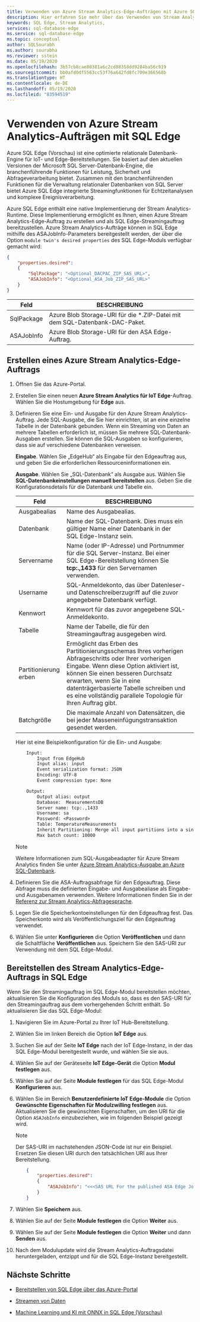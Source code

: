 ```yaml
---
title: Verwenden von Azure Stream Analytics-Edge-Aufträgen mit Azure SQL Edge (Vorschau)
description: Hier erfahren Sie mehr über das Verwenden von Stream Analytics-Aufträgen in Azure SQL Edge (Vorschau).
keywords: SQL Edge, Stream Analytics,
services: sql-database-edge
ms.service: sql-database-edge
ms.topic: conceptual
author: SQLSourabh
ms.author: sourabha
ms.reviewer: sstein
ms.date: 05/19/2020
ms.openlocfilehash: 3b57cb8cae80381a6c2cd88358dd9284ba56c919
ms.sourcegitcommit: bb0afd0df5563cc53f76a642fd8fc709e366568b
ms.translationtype: HT
ms.contentlocale: de-DE
ms.lasthandoff: 05/19/2020
ms.locfileid: "83594519"
---
```

# <a name="using-azure-stream-analytics-jobs-with-sql-edge"></a>Verwenden von Azure Stream Analytics-Aufträgen mit SQL Edge

Azure SQL Edge (Vorschau) ist eine optimierte relationale Datenbank-Engine für IoT- und Edge-Bereitstellungen. Sie basiert auf den aktuellen Versionen der Microsoft SQL Server-Datenbank-Engine, die branchenführende Funktionen für Leistung, Sicherheit und Abfrageverarbeitung bietet. Zusammen mit den branchenführenden Funktionen für die Verwaltung relationaler Datenbanken von SQL Server bietet Azure SQL Edge integrierte Streamingfunktionen für Echtzeitanalysen und komplexe Ereignisverarbeitung.

Azure SQL Edge enthält eine native Implementierung der Stream Analytics-Runtime. Diese Implementierung ermöglicht es Ihnen, einen Azure Stream Analytics-Edge-Auftrag zu erstellen und als SQL Edge-Streamingauftrag bereitzustellen. Azure Stream Analytics-Aufträge können in SQL Edge mithilfe des ASAJobInfo-Parameters bereitgestellt werden, der über die Option `module twin's desired properties` des SQL Edge-Moduls verfügbar gemacht wird:

```json
{
    "properties.desired":
    {
        "SqlPackage": "<Optional_DACPAC_ZIP_SAS_URL>",
        "ASAJobInfo": "<Optional_ASA_Job_ZIP_SAS_URL>"
    }
}
```

|Feld | BESCHREIBUNG |
|------|-------------|
| SqlPackage | Azure Blob Storage-URI für die *.ZIP-Datei mit dem SQL-Datenbank-DAC-Paket.
| ASAJobInfo | Azure Blob Storage-URI für den ASA Edge-Auftrag.

## <a name="create-an-azure-stream-analytics-edge-job"></a>Erstellen eines Azure Stream Analytics-Edge-Auftrags

1. Öffnen Sie das Azure-Portal.

2. Erstellen Sie einen neuen **Azure Stream Analytics für IoT Edge**-Auftrag. Wählen Sie die Hostumgebung für **Edge** aus.

3. Definieren Sie eine Ein- und Ausgabe für den Azure Stream Analytics-Auftrag. Jede SQL-Ausgabe, die Sie hier einrichten, ist an eine einzelne Tabelle in der Datenbank gebunden. Wenn ein Streaming von Daten an mehrere Tabellen erforderlich ist, müssen Sie mehrere SQL-Datenbank-Ausgaben erstellen. Sie können die SQL-Ausgaben so konfigurieren, dass sie auf verschiedene Datenbanken verweisen.

    **Eingabe**. Wählen Sie „EdgeHub“ als Eingabe für den Edgeauftrag aus, und geben Sie die erforderlichen Ressourceninformationen ein.

    **Ausgabe**. Wählen Sie „SQL-Datenbank“ als Ausgabe aus. Wählen Sie **SQL-Datenbankeinstellungen manuell bereitstellen** aus. Geben Sie die Konfigurationsdetails für die Datenbank und Tabelle ein.

    |Feld      | BESCHREIBUNG |
    |---------------|-------------|
    |Ausgabealias | Name des Ausgabealias.|
    |Datenbank | Name der SQL-Datenbank. Dies muss ein gültiger Name einer Datenbank in der SQL Edge-Instanz sein.|
    |Servername | Name (oder IP-Adresse) und Portnummer für die SQL Server-Instanz. Bei einer SQL Edge-Bereitstellung können Sie **tcp:.,1433** für den Servernamen verwenden.|
    |Username | SQL-Anmeldekonto, das über Datenleser- und Datenschreiberzugriff auf die zuvor angegebene Datenbank verfügt.|
    |Kennwort | Kennwort für das zuvor angegebene SQL-Anmeldekonto.|
    |Tabelle | Name der Tabelle, die für den Streamingauftrag ausgegeben wird.|
    |Partitionierung erben| Ermöglicht das Erben des Partitionierungsschemas Ihres vorherigen Abfrageschritts oder Ihrer vorherigen Eingabe. Wenn diese Option aktiviert ist, können Sie einen besseren Durchsatz erwarten, wenn Sie in eine datenträgerbasierte Tabelle schreiben und es eine vollständig parallele Topologie für Ihren Auftrag gibt.|
    |Batchgröße| Die maximale Anzahl von Datensätzen, die bei jeder Masseneinfügungstransaktion gesendet werden.|

    Hier ist eine Beispielkonfiguration für die Ein- und Ausgabe:

    ```txt
        Input:
            Input from EdgeHub
            Input alias: input
            Event serialization format: JSON
            Encoding: UTF-8
            Event compression type: None

        Output:
            Output alias: output
            Database:  MeasurementsDB
            Server name: tcp:.,1433
            Username: sa
            Password: <Password>
            Table: TemperatureMeasurements
            Inherit Partitioning: Merge all input partitions into a single writer
            Max batch count: 10000
    ```

    > [!NOTE]
    > Weitere Informationen zum SQL-Ausgabeadapter für Azure Stream Analytics finden Sie unter [Azure Stream Analytics-Ausgabe an Azure SQL-Datenbank](../stream-analytics/stream-analytics-sql-output-perf.md).

4. Definieren Sie die ASA-Auftragsabfrage für den Edgeauftrag. Diese Abfrage muss die definierten Eingabe- und Ausgabealiase als Eingabe- und Ausgabenamen verwenden. Weitere Informationen finden Sie in der [Referenz zur Stream Analytics-Abfragesprache](https://docs.microsoft.com/stream-analytics-query/stream-analytics-query-language-reference).

5. Legen Sie die Speicherkontoeinstellungen für den Edgeauftrag fest. Das Speicherkonto wird als Veröffentlichungsziel für den Edgeauftrag verwendet.

6. Wählen Sie unter **Konfigurieren** die Option **Veröffentlichen** und dann die Schaltfläche **Veröffentlichen** aus. Speichern Sie den SAS-URI zur Verwendung mit dem SQL Edge-Modul.

## <a name="deploy-azure-stream-analytics-edge-job-to-sql-edge"></a>Bereitstellen des Stream Analytics-Edge-Auftrags in SQL Edge

Wenn Sie den Streamingauftrag im SQL Edge-Modul bereitstellen möchten, aktualisieren Sie die Konfiguration des Moduls so, dass es den SAS-URI für den Streamingauftrag aus dem vorhergehenden Schritt enthält. So aktualisieren Sie das SQL Edge-Modul:

1. Navigieren Sie im Azure-Portal zu Ihrer IoT Hub-Bereitstellung.

2. Wählen Sie im linken Bereich die Option **IoT Edge** aus.

3. Suchen Sie auf der Seite **IoT Edge** nach der IoT Edge-Instanz, in der das SQL Edge-Modul bereitgestellt wurde, und wählen Sie sie aus.

4. Wählen Sie auf der Geräteseite **IoT Edge-Gerät** die Option **Modul festlegen** aus.

5. Wählen Sie auf der Seite **Module festlegen** für das SQL Edge-Modul **Konfigurieren** aus.

6. Wählen Sie im Bereich **Benutzerdefinierte IoT Edge-Module** die Option **Gewünschte Eigenschaften für Modulzwilling festlegen** aus. Aktualisieren Sie die gewünschten Eigenschaften, um den URI für die Option `ASAJobInfo` einzubeziehen, wie im folgenden Beispiel gezeigt wird.

    > [!NOTE]
    > Der SAS-URI im nachstehenden JSON-Code ist nur ein Beispiel. Ersetzen Sie diesen URI durch den tatsächlichen URI aus Ihrer Bereitstellung.

    ```json
        {
            "properties.desired":
            {
                "ASAJobInfo": "<<<SAS URL For the published ASA Edge Job>>>>"
            }
        }
    ```

7. Wählen Sie **Speichern** aus.

8. Wählen Sie auf der Seite **Module festlegen** die Option **Weiter** aus.

9. Wählen Sie auf der Seite **Module festlegen** die Option **Weiter** und dann **Senden** aus.

10. Nach dem Modulupdate wird die Stream Analytics-Auftragsdatei heruntergeladen, entzippt und für die SQL Edge-Instanz bereitgestellt.

## <a name="next-steps"></a>Nächste Schritte

- [Bereitstellen von SQL Edge über das Azure-Portal](deploy-portal.md)

- [Streamen von Daten](stream-data.md)

- [Machine Learning und KI mit ONNX in SQL Edge (Vorschau)](onnx-overview.md)
